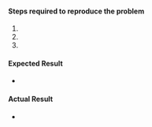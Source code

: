 #### Steps required to reproduce the problem

1.
2.
3.

#### Expected Result

*

#### Actual Result

*
